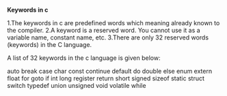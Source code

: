 **Keywords in c**

 1.The keywords in c are predefined words which meaning already known to the compiler.
 2.A keyword is a reserved word. You cannot use it as a variable name, constant name, etc. 
 3.There are only 32 reserved words (keywords) in the C language.

A list of 32 keywords in the c language is given below:

auto	break	case	char	const	continue	default	do
double	else	enum	extern	float	for	goto	if
int	long	register	return	short	signed	sizeof	static
struct	switch	typedef	union	unsigned	void	volatile	while
